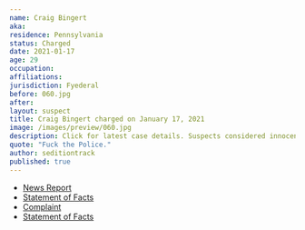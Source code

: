 ```yaml
---
name: Craig Bingert
aka:
residence: Pennsylvania
status: Charged
date: 2021-01-17
age: 29
occupation:
affiliations:
jurisdiction: Fyederal
before: 060.jpg
after:
layout: suspect
title: Craig Bingert charged on January 17, 2021
image: /images/preview/060.jpg
description: Click for latest case details. Suspects considered innocent until proven guilty.
quote: "Fuck the Police."
author: seditiontrack
published: true
---
```


- [News Report](https://www.mcall.com/news/pennsylvania/capitol-ideas/mc-nws-pa-slatington-man-craig-bingert-arrest-capitol-riots-20210118-zit2jmr6wjarri4gegtaqq5ray-story.html)
- [Statement of Facts](https://assets.documentcloud.org/documents/20458362/bingert-affidavit.pdf)
- [Complaint](https://www.justice.gov/opa/page/file/1356996/download)
- [Statement of Facts](https://www.justice.gov/opa/page/file/1356991/download)